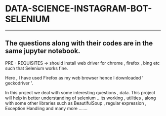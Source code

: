 # DATA-SCIENCE-INSTAGRAM-BOT-SELENIUM

----------------------------------------------------------------------
The questions along with their codes are in the same jupyter notebook. 
----------------------------------------------------------------------

PRE - REQUISITES -> should install web driver for chrome , firefox , bing etc such that Selenium works fine.

Here , I have used Firefox as my web browser hence I downloaded ' geckodriver '.


In this project we deal with some interesting questions , data. This project will help in better understanding of selenium .. 
its working , utilities , along with some other libraries such as BeautifulSoup , regular expression , Exception Handling and many more .......



